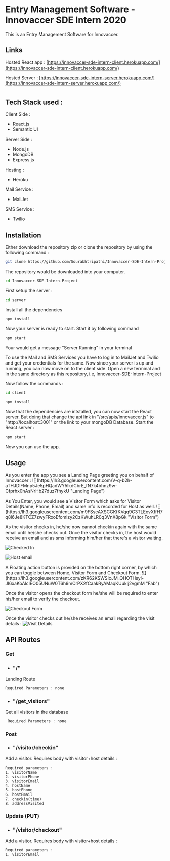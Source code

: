 # Entry Management Software - Innovaccer SDE Intern 2020

This is an Entry Management Software for Innovaccer. 

## Links
Hosted React app : [https://innovaccer-sde-intern-client.herokuapp.com/](https://innovaccer-sde-intern-client.herokuapp.com/)

Hosted Server : [https://innovaccer-sde-intern-server.herokuapp.com/](https://innovaccer-sde-intern-server.herokuapp.com/)

#	

## Tech Stack used : 

Client Side :
 - React.js
 - Semantic UI

Server Side :
 - Node.js
 - MongoDB
 - Express.js

Hosting :

 - Heroku
 
 Mail Service :
 
 - MailJet
 

SMS Service :

 - Twilio
 
## Installation
Either download the repository zip or clone the repository by using the following command : 

```bash
git clone https://github.com/Sourabhtripathi/Innovaccer-SDE-Intern-Project.git
```
The repository would be downloaded into your computer.
```bash
cd Innovaccer-SDE-Intern-Project
```
First setup the server :
```bash
cd server
```

Install all the dependencies
```bash
npm install
```
Now your server is ready to start. Start it by following command
```bash
npm start
```
Your would get a message "Server Running" in your terminal

To use the Mail and SMS Services you have to log in to MailJet and Twilio and get your credentials for the same.
Now since your server is up and running, you can now move on to the client side.
Open a new terminal and in the same directory as this repository, i.e, Innovaccer-SDE-Intern-Project

Now follow the commands : 
```bash
cd client
```
```bash
npm install
```
Now that the dependencies are intstalled, you can now start the React server.
But doing that change the api link in "/src/apis/innovaccer.js" to "http://localhost:3001" or the link to your mongoDB Database.
Start the React server :
```bash
npm start
```
Now you can use the app.

## Usage
<p>
As you enter the app you see a Landing Page greeting you on behalf of Innovaccer :
![](https://lh3.googleusercontent.com/V-q-b2h-aTHJDlFMnp5Je5pHQadWY5IkdCbrE_fN7k4bhnz9w-Cfprhx0hAsNrHb27duz7fhykU "Landing Page")
</p>
As You Enter, you would see a Visitor Form which asks for Visitor Details(Name, Phone, Email) and same info is recorded for Host as well.
![](https://lh3.googleusercontent.com/m9FSseAXSCGKfKVqq9C3TLEovXffH7q8l6Je8KTCZ7zwyFRxoEfomizy2CzKWuhLR0q3VnX8pGk "Visitor Form")

As the visitor checks in, he/she now cannot checkin again with the same email until he/she checks out.
Once the visitor checks in, the host would receive an email and as sms informing him/her that there's a visitor waiting.

![](https://lh3.googleusercontent.com/z0plK7oOMx5wqyYkiMZDYyd8KVgo71xI0kGsCW-A-YA4MePB5gfavXO_CVv0ufa7oMEURYBJsEY "Checked In")


![](https://lh3.googleusercontent.com/ymHH7yLis1NCKCH-kYbmyIXQyM6c8owAN_tMCjlybCaJUfXfB9CNfnCgLUbEXkhxOwV_eMJd34A "Host email")
<p>
A Floating action button is provided on the bottom right corner, by which you can toggle between Home, Visitor Form and Checkout Form.
![](https://lh3.googleusercontent.com/zKR62KSWSIcJM_QHOTHsyl-JI6xaKoAlcIEO05UNuW0T6h9mCrPX2fCaakRyAMaqKUuklj2vgmM "Fab")
</p>
Once the visitor opens the checkout form he/she will be required to enter his/her email to verify the checkout.

![](https://lh3.googleusercontent.com/wJCwVW82-xVt71LYne2KYpRX9M6b5tMKKKaWdGgwYQMCmn3JOzEaxlaYq8VJ8Mda8ApEKKeD19w "Checkout Form") 

Once the visitor checks out he/she receives an email regarding the visit details :
![](https://lh3.googleusercontent.com/ZywFizTtFlyLnrSj_z5b8O54vzKYJNikSKGPlP-4FUGsk39OtadfPzjIT6ymvK4yGhKx6ZQipkM "Visit Details")

## API Routes

### Get
 - ### "/" 
 Landing Route
	
	Required Parameters : none
 - ### "/get_visitors" 
 Get all visitors in the database
 
	 Required Parameters : none

### Post

 - ### "/visitor/checkin"
 Add a visitor. Requires body with visitor+host details :
	
	Required parameters :
	1. visitorName
	2. visitorPhone
	3. visitorEmail
	4. hostName
	5. hostPhone
	6. hostEmail
	7. checkin(time)
	8. addressVisited
 

### Update (PUT)

 
 - ### "/visitor/checkout"
 Add a visitor. Requires body with visitor+host details :
	
	Required parameters :
	1. visitorEmail
